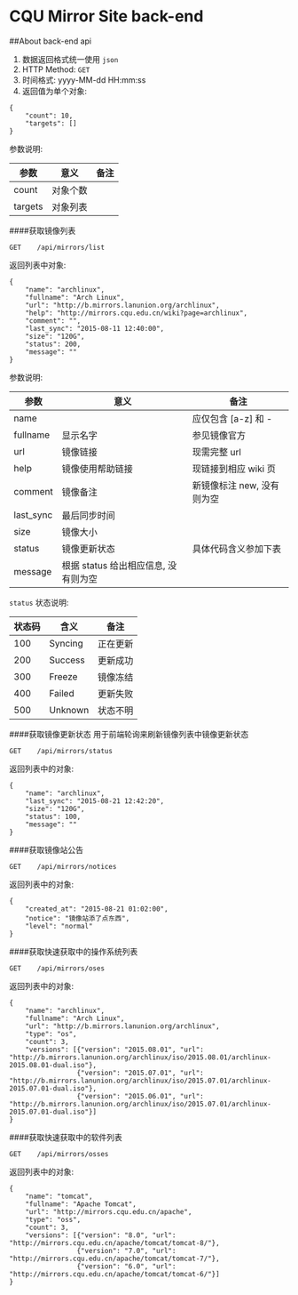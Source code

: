 CQU Mirror Site back-end
===

##About back-end api
1. 数据返回格式统一使用 `json`
2. HTTP Method: `GET`
3. 时间格式: yyyy-MM-dd HH:mm:ss
4. 返回值为单个对象:


```
{
    "count": 10,
    "targets": []
}
```

参数说明:

|参数|意义|备注|
|----|----|----|
|count|对象个数||
|targets|对象列表||


####获取镜像列表
```
GET    /api/mirrors/list
```

返回列表中对象:
```
{
    "name": "archlinux",
    "fullname": "Arch Linux",
    "url": "http://b.mirrors.lanunion.org/archlinux",
    "help": "http://mirrors.cqu.edu.cn/wiki?page=archlinux",
    "comment": "",
    "last_sync": "2015-08-11 12:40:00",
    "size": "120G",
    "status": 200,
    "message": ""
}
```

参数说明:

|参数|意义|备注|
|----|----|----|
|name||应仅包含 [a-z] 和 -|
|fullname|显示名字|参见镜像官方|
|url|镜像链接|现需完整 url|
|help|镜像使用帮助链接|现链接到相应 wiki 页|
|comment|镜像备注|新镜像标注 new, 没有则为空|
|last_sync|最后同步时间||
|size|镜像大小||
|status|镜像更新状态|具体代码含义参加下表|
|message|根据 status 给出相应信息, 没有则为空||

`status` 状态说明:

|状态码|含义|备注|
|----|----|----|
|100|Syncing|正在更新|
|200|Success|更新成功|
|300|Freeze|镜像冻结|
|400|Failed|更新失败|
|500|Unknown|状态不明|



####获取镜像更新状态
用于前端轮询来刷新镜像列表中镜像更新状态
```
GET    /api/mirrors/status
```

返回列表中的对象:
```
{
    "name": "archlinux",
    "last_sync": "2015-08-21 12:42:20",
    "size": "120G",
    "status": 100,
    "message": ""
}
```

####获取镜像站公告
```
GET    /api/mirrors/notices
```

返回列表中的对象:
```
{
    "created_at": "2015-08-21 01:02:00",
    "notice": "镜像站添了点东西",
    "level": "normal"
}
```

####获取快速获取中的操作系统列表
```
GET    /api/mirrors/oses
```

返回列表中的对象:
```
{
    "name": "archlinux",
    "fullname": "Arch Linux",
    "url": "http://b.mirrors.lanunion.org/archlinux",
    "type": "os",
    "count": 3,
    "versions": [{"version": "2015.08.01", "url": "http://b.mirrors.lanunion.org/archlinux/iso/2015.08.01/archlinux-2015.08.01-dual.iso"},
                 {"version": "2015.07.01", "url": "http://b.mirrors.lanunion.org/archlinux/iso/2015.07.01/archlinux-2015.07.01-dual.iso"},
                 {"version": "2015.06.01", "url": "http://b.mirrors.lanunion.org/archlinux/iso/2015.07.01/archlinux-2015.07.01-dual.iso"}]
}
```

####获取快速获取中的软件列表
```
GET    /api/mirrors/osses
```

返回列表中的对象:
```
{
    "name": "tomcat",
    "fullname": "Apache Tomcat",
    "url": "http://mirrors.cqu.edu.cn/apache",
    "type": "oss",
    "count": 3,
    "versions": [{"version": "8.0", "url": "http://mirrors.cqu.edu.cn/apache/tomcat/tomcat-8/"},
                 {"version": "7.0", "url": "http://mirrors.cqu.edu.cn/apache/tomcat/tomcat-7/"},
                 {"version": "6.0", "url": "http://mirrors.cqu.edu.cn/apache/tomcat/tomcat-6/"}]
}
```
